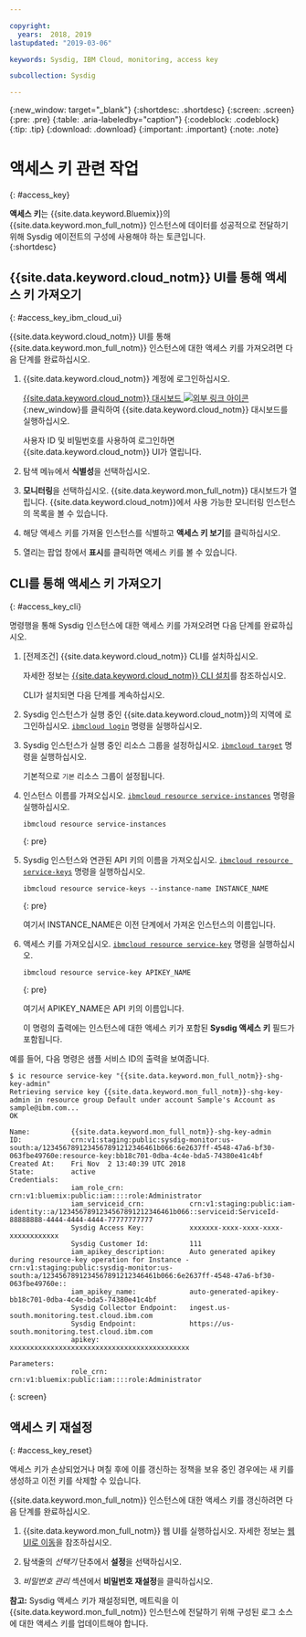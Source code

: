 ```yaml
---

copyright:
  years:  2018, 2019
lastupdated: "2019-03-06"

keywords: Sysdig, IBM Cloud, monitoring, access key

subcollection: Sysdig

---
```


{:new_window: target="_blank"}
{:shortdesc: .shortdesc}
{:screen: .screen}
{:pre: .pre}
{:table: .aria-labeledby="caption"}
{:codeblock: .codeblock}
{:tip: .tip}
{:download: .download}
{:important: .important}
{:note: .note}

# 액세스 키 관련 작업
{: #access_key}

**액세스 키**는 {{site.data.keyword.Bluemix}}의 {{site.data.keyword.mon_full_notm}} 인스턴스에 데이터를 성공적으로 전달하기 위해 Sysdig 에이전트의 구성에 사용해야 하는 토큰입니다.   
{:shortdesc}


## {{site.data.keyword.cloud_notm}} UI를 통해 액세스 키 가져오기
{: #access_key_ibm_cloud_ui}

{{site.data.keyword.cloud_notm}} UI를 통해 {{site.data.keyword.mon_full_notm}} 인스턴스에 대한 액세스 키를 가져오려면 다음 단계를 완료하십시오.

1. {{site.data.keyword.cloud_notm}} 계정에 로그인하십시오.

    [{{site.data.keyword.cloud_notm}} 대시보드 ![외부 링크 아이콘](../../icons/launch-glyph.svg "외부 링크 아이콘")](https://cloud.ibm.com/login){:new_window}를 클릭하여 {{site.data.keyword.cloud_notm}} 대시보드를 실행하십시오.

	사용자 ID 및 비밀번호를 사용하여 로그인하면 {{site.data.keyword.cloud_notm}} UI가 열립니다.

2. 탐색 메뉴에서 **식별성**을 선택하십시오. 

3. **모니터링**을 선택하십시오. {{site.data.keyword.mon_full_notm}} 대시보드가 열립니다. {{site.data.keyword.cloud_notm}}에서 사용 가능한 모니터링 인스턴스의 목록을 볼 수 있습니다.

3. 해당 액세스 키를 가져올 인스턴스를 식별하고 **액세스 키 보기**를 클릭하십시오.

4. 열리는 팝업 창에서 **표시**를 클릭하면 액세스 키를 볼 수 있습니다.



## CLI를 통해 액세스 키 가져오기
{: #access_key_cli}

명령행을 통해 Sysdig 인스턴스에 대한 액세스 키를 가져오려면 다음 단계를 완료하십시오.

1. [전제조건] {{site.data.keyword.cloud_notm}} CLI를 설치하십시오.

   자세한 정보는 [{{site.data.keyword.cloud_notm}} CLI 설치](/docs/cli?topic=cloud-cli-ibmcloud-cli#ibmcloud-cli)를 참조하십시오.

   CLI가 설치되면 다음 단계를 계속하십시오.

2. Sysdig 인스턴스가 실행 중인 {{site.data.keyword.cloud_notm}}의 지역에 로그인하십시오. [`ibmcloud login`](/docs/cli/reference/ibmcloud/bx_cli.html#ibmcloud_login) 명령을 실행하십시오.

3. Sysdig 인스턴스가 실행 중인 리소스 그룹을 설정하십시오. [`ibmcloud target`](/docs/cli/reference/ibmcloud/bx_cli.html#ibmcloud_target) 명령을 실행하십시오.

    기본적으로 `기본` 리소스 그룹이 설정됩니다.

4. 인스턴스 이름를 가져오십시오. [`ibmcloud resource service-instances`](/docs/cli/reference/ibmcloud/cli_resource_group.html#ibmcloud_resource_service_instances) 명령을 실행하십시오.

    ```
    ibmcloud resource service-instances
    ```
    {: pre}

5. Sysdig 인스턴스와 연관된 API 키의 이름을 가져오십시오. [`ibmcloud resource service-keys`](/docs/cli/reference/ibmcloud/cli_resource_group.html#ibmcloud_resource_service_instances) 명령을 실행하십시오.

    ```
    ibmcloud resource service-keys --instance-name INSTANCE_NAME
    ```
    {: pre}

    여기서 INSTANCE_NAME은 이전 단계에서 가져온 인스턴스의 이름입니다.

6. 액세스 키를 가져오십시오. [`ibmcloud resource service-key`](/docs/cli/reference/ibmcloud/cli_resource_group.html#ibmcloud_resource_service_key) 명령을 실행하십시오.

    ```
    ibmcloud resource service-key APIKEY_NAME
    ```
    {: pre}

    여기서 APIKEY_NAME은 API 키의 이름입니다.
 
    이 명령의 출력에는 인스턴스에 대한 액세스 키가 포함된 **Sysdig 액세스 키** 필드가 포함됩니다.


예를 들어, 다음 명령은 샘플 서비스 ID의 출력을 보여줍니다.

```
$ ic resource service-key "{{site.data.keyword.mon_full_notm}}-shg-key-admin"
Retrieving service key {{site.data.keyword.mon_full_notm}}-shg-key-admin in resource group Default under account Sample's Account as sample@ibm.com...
OK
                  
Name:          {{site.data.keyword.mon_full_notm}}-shg-key-admin   
ID:            crn:v1:staging:public:sysdig-monitor:us-south:a/1234567891234567891212346461b066:6e2637ff-4548-47a6-bf30-063fbe49760e:resource-key:bb18c701-0dba-4c4e-bda5-74380e41c4bf   
Created At:    Fri Nov  2 13:40:39 UTC 2018   
State:         active   
Credentials:                                      
               iam_role_crn:                crn:v1:bluemix:public:iam::::role:Administrator      
               iam_serviceid_crn:           crn:v1:staging:public:iam-identity::a/1234567891234567891212346461b066::serviceid:ServiceId-88888888-4444-4444-4444-77777777777      
               Sysdig Access Key:           xxxxxxx-xxxx-xxxx-xxxx-xxxxxxxxxxxx      
               Sysdig Customer Id:          111      
               iam_apikey_description:      Auto generated apikey during resource-key operation for Instance - crn:v1:staging:public:sysdig-monitor:us-south:a/1234567891234567891212346461b066:6e2637ff-4548-47a6-bf30-063fbe49760e::      
               iam_apikey_name:             auto-generated-apikey-bb18c701-0dba-4c4e-bda5-74380e41c4bf      
               Sysdig Collector Endpoint:   ingest.us-south.monitoring.test.cloud.ibm.com      
               Sysdig Endpoint:             https://us-south.monitoring.test.cloud.ibm.com      
               apikey:                      xxxxxxxxxxxxxxxxxxxxxxxxxxxxxxxxxxxxxxxxxxxx     
                  
Parameters:                      
               role_crn:   crn:v1:bluemix:public:iam::::role:Administrator      
```
{: screen}




## 액세스 키 재설정 
{: #access_key_reset}

액세스 키가 손상되었거나 며칠 후에 이를 갱신하는 정책을 보유 중인 경우에는 새 키를 생성하고 이전 키를 삭제할 수 있습니다.

{{site.data.keyword.mon_full_notm}} 인스턴스에 대한 액세스 키를 갱신하려면 다음 단계를 완료하십시오.

1. {{site.data.keyword.mon_full_notm}} 웹 UI를 실행하십시오. 자세한 정보는 [웹 UI로 이동](/docs/services/Monitoring-with-Sysdig?topic=Sysdig-launch#launch)을 참조하십시오.

2. 탐색줄의 *선택기* 단추에서 **설정**을 선택하십시오.

2. *비밀번호 관리* 섹션에서 **비밀번호 재설정**을 클릭하십시오.

**참고:** Sysdig 액세스 키가 재설정되면, 메트릭을 이 {{site.data.keyword.mon_full_notm}} 인스턴스에 전달하기 위해 구성된 로그 소스에 대한 액세스 키를 업데이트해야 합니다.
